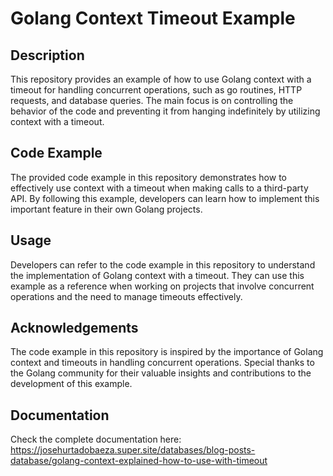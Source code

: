 # Golang Context Timeout Example

## Description
This repository provides an example of how to use Golang context with a timeout for handling concurrent operations, such as go routines, HTTP requests, and database queries. The main focus is on controlling the behavior of the code and preventing it from hanging indefinitely by utilizing context with a timeout.

## Code Example
The provided code example in this repository demonstrates how to effectively use context with a timeout when making calls to a third-party API. By following this example, developers can learn how to implement this important feature in their own Golang projects.

## Usage
Developers can refer to the code example in this repository to understand the implementation of Golang context with a timeout. They can use this example as a reference when working on projects that involve concurrent operations and the need to manage timeouts effectively.

## Acknowledgements
The code example in this repository is inspired by the importance of Golang context and timeouts in handling concurrent operations. Special thanks to the Golang community for their valuable insights and contributions to the development of this example.

## Documentation
Check the complete documentation here: https://josehurtadobaeza.super.site/databases/blog-posts-database/golang-context-explained-how-to-use-with-timeout
